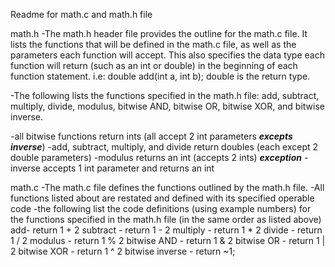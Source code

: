 Readme for math.c and math.h file

math.h
-The math.h header file provides the outline for the math.c file. It lists the functions that will be defined in the math.c file, as well as the parameters each function will accept. This also specifies the data type each function will return (such as an int or double) in the beginning of each function statement. i.e: double add(int a, int b); double is the return type.

-The following lists the functions specified in the math.h file: add, subtract, multiply, divide, modulus, bitwise AND, bitwise OR, bitwise XOR, and bitwise inverse.

-all bitwise functions return ints (all accept 2 int parameters ***excepts inverse***)
-add, subtract, multiply, and divide return doubles (each except 2 double parameters)
-modulus returns an int (accepts 2 ints)
***exception*** - inverse accepts 1 int parameter and returns an int

math.c
-The math.c file defines the functions outlined by the math.h file.
-All functions listed about are restated and defined with its specified operable code
-the following list the code definitions (using example numbers) for the functions specified in the math.h file (in the same order as listed above)
      add- return 1 + 2
      subtract - return 1 - 2
      multiply - return 1 * 2
      divide - return 1 / 2
      modulus - return 1 % 2
      bitwise AND - return 1 & 2
      bitwise OR - return 1 | 2
      bitwise XOR - return 1 ^ 2
      bitwise inverse - return ~1;
